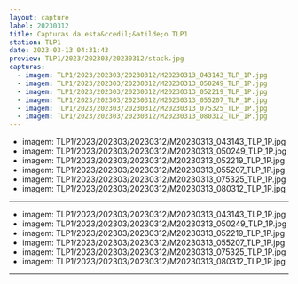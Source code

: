 ```yaml
---
layout: capture
label: 20230312
title: Capturas da esta&ccedil;&atilde;o TLP1
station: TLP1
date: 2023-03-13 04:31:43
preview: TLP1/2023/202303/20230312/stack.jpg
capturas:
  - imagem: TLP1/2023/202303/20230312/M20230313_043143_TLP_1P.jpg
  - imagem: TLP1/2023/202303/20230312/M20230313_050249_TLP_1P.jpg
  - imagem: TLP1/2023/202303/20230312/M20230313_052219_TLP_1P.jpg
  - imagem: TLP1/2023/202303/20230312/M20230313_055207_TLP_1P.jpg
  - imagem: TLP1/2023/202303/20230312/M20230313_075325_TLP_1P.jpg
  - imagem: TLP1/2023/202303/20230312/M20230313_080312_TLP_1P.jpg
---
```

  - imagem: TLP1/2023/202303/20230312/M20230313_043143_TLP_1P.jpg
  - imagem: TLP1/2023/202303/20230312/M20230313_050249_TLP_1P.jpg
  - imagem: TLP1/2023/202303/20230312/M20230313_052219_TLP_1P.jpg
  - imagem: TLP1/2023/202303/20230312/M20230313_055207_TLP_1P.jpg
  - imagem: TLP1/2023/202303/20230312/M20230313_075325_TLP_1P.jpg
  - imagem: TLP1/2023/202303/20230312/M20230313_080312_TLP_1P.jpg
---
  - imagem: TLP1/2023/202303/20230312/M20230313_043143_TLP_1P.jpg
  - imagem: TLP1/2023/202303/20230312/M20230313_050249_TLP_1P.jpg
  - imagem: TLP1/2023/202303/20230312/M20230313_052219_TLP_1P.jpg
  - imagem: TLP1/2023/202303/20230312/M20230313_055207_TLP_1P.jpg
  - imagem: TLP1/2023/202303/20230312/M20230313_075325_TLP_1P.jpg
  - imagem: TLP1/2023/202303/20230312/M20230313_080312_TLP_1P.jpg
---
